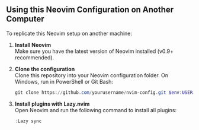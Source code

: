 ## Using this Neovim Configuration on Another Computer

To replicate this Neovim setup on another machine:

1. **Install Neovim**  
   Make sure you have the latest version of Neovim installed (v0.9+ recommended).

2. **Clone the configuration**  
   Clone this repository into your Neovim configuration folder. On Windows, run in PowerShell or Git Bash:

   ```powershell
   git clone https://github.com/yourusername/nvim-config.git $env:USERPROFILE\AppData\Local\nvim
    ```

3. **Install plugins with Lazy.nvim**  
   Open Neovim and run the following command to install all plugins:
   
      ```powershell
   :Lazy sync
    ```




